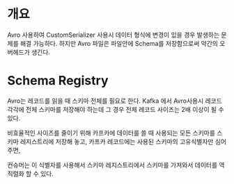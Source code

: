 

# 개요

Avro 사용하여 CustomSerializer 사용시 데이터 형식에 변경이 있을 경우 발생하는 문제를 해결 가능하다.
하지만 Avro 파일은 파일안에 Schema를 저장함으로써 약간의 오버헤드가 생긴다.

# Schema Registry

Avro는 레코드를 읽을 때 스키마 전체를 필요로 한다.
Kafka 에서 Avro사용시 레코드 각각에 전체 스키마를 저장해야 하는데 그 경우 전체 레코드 사이즈는 2배 이상이 될 수 있다.

비효율적인 사이즈를 줄이기 위해 카프카에 데이터를 쓸 때 사용되는 모든 스키마를 스키마 레지스트리에 저장해 놓고, 카프카 레코드에는 사용된 스키마의 고유식별자만 심어주면, 

컨슈머는 이 식별자를 사용해서 스키마 레지스트리에서 스키마를 가져와서 데이터를 역직렬화 할 수 있다.

